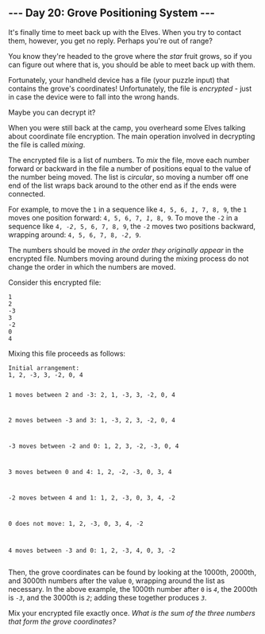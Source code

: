 <h2>--- Day 20: Grove Positioning System ---</h2><p>It's finally time to meet back up with the Elves. When you try to contact them, however, you get no reply. Perhaps you're out of range?</p><p>You know they're headed to the grove where the <em class="star">star</em> fruit grows, so if you can figure out where that is, you should be able to meet back up with them.</p><p>Fortunately, your handheld device has a file (your puzzle input) that contains the grove's coordinates! Unfortunately, the file is <em>encrypted</em> - just in case the device were to fall into the wrong hands.</p><p>Maybe you can <span title="You once again make a mental note to remind the Elves later not to invent their own cryptographic functions.">decrypt</span> it?</p><p>When you were still back at the camp, you overheard some Elves talking about coordinate file encryption. The main operation involved in decrypting the file is called <em>mixing</em>.</p><p>The encrypted file is a list of numbers. To <em>mix</em> the file, move each number forward or backward in the file a number of positions equal to the value of the number being moved. The list is <em>circular</em>, so moving a number off one end of the list wraps back around to the other end as if the ends were connected.</p><p>For example, to move the <code>1</code> in a sequence like <code>4, 5, 6, <em>1</em>, 7, 8, 9</code>, the <code>1</code> moves one position forward: <code>4, 5, 6, 7, <em>1</em>, 8, 9</code>. To move the <code>-2</code> in a sequence like <code>4, <em>-2</em>, 5, 6, 7, 8, 9</code>, the <code>-2</code> moves two positions backward, wrapping around: <code>4, 5, 6, 7, 8, <em>-2</em>, 9</code>.</p><p>The numbers should be moved <em>in the order they originally appear</em> in the encrypted file. Numbers moving around during the mixing process do not change the order in which the numbers are moved.</p><p>Consider this encrypted file:</p><pre><code>1
2
-3
3
-2
0
4
</code></pre><p>Mixing this file proceeds as follows:</p><pre><code>Initial arrangement:
1, 2, -3, 3, -2, 0, 4

1 moves between 2 and -3:
2, 1, -3, 3, -2, 0, 4

2 moves between -3 and 3:
1, -3, 2, 3, -2, 0, 4

-3 moves between -2 and 0:
1, 2, 3, -2, -3, 0, 4

3 moves between 0 and 4:
1, 2, -2, -3, 0, 3, 4

-2 moves between 4 and 1:
1, 2, -3, 0, 3, 4, -2

0 does not move:
1, 2, -3, 0, 3, 4, -2

4 moves between -3 and 0:
1, 2, -3, 4, 0, 3, -2
</code></pre><p>Then, the grove coordinates can be found by looking at the 1000th, 2000th, and 3000th numbers after the value <code>0</code>, wrapping around the list as necessary. In the above example, the 1000th number after <code>0</code> is <code><em>4</em></code>, the 2000th is <code><em>-3</em></code>, and the 3000th is <code><em>2</em></code>; adding these together produces <code><em>3</em></code>.</p><p>Mix your encrypted file exactly once. <em>What is the sum of the three numbers that form the grove coordinates?</em></p>
